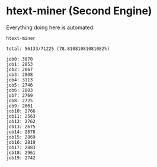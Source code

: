 # htext-miner (Second Engine)

Everything doing here is automated.

```
htext-miner

total: 56133/71225 (78.81081081081082%)

job0: 3070
job1: 2853
job2: 2667
job3: 2808
job4: 3113
job5: 2746
job6: 2803
job7: 2769
job8: 2725
job9: 2661
job10: 2766
job11: 2563
job12: 2762
job13: 2675
job14: 2878
job15: 2869
job16: 2819
job17: 2883
job18: 2961
job19: 2742
```